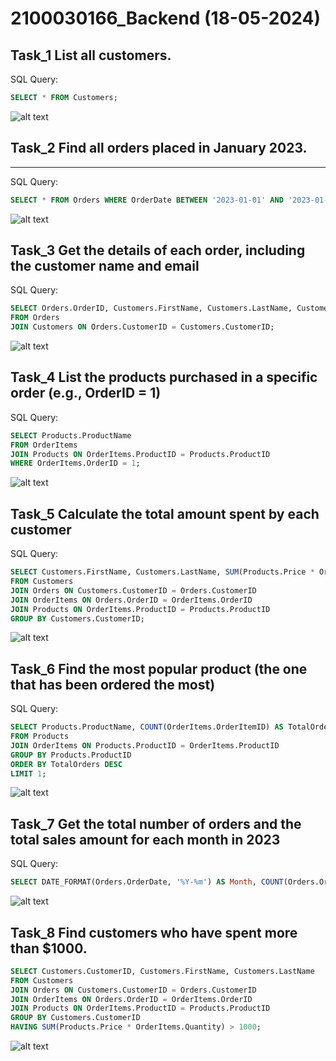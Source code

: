 # 2100030166_Backend (18-05-2024)

## Task_1 List all customers.
SQL Query:
```sql
SELECT * FROM Customers;
```
![alt text](/images/image.png)

## Task_2 Find all orders placed in January 2023.
---
SQL Query:
```sql
SELECT * FROM Orders WHERE OrderDate BETWEEN '2023-01-01' AND '2023-01-31';
```
![alt text](/images/image1.png)

## Task_3 Get the details of each order, including the customer name and email
SQL Query:
```sql
SELECT Orders.OrderID, Customers.FirstName, Customers.LastName, Customers.Email
FROM Orders
JOIN Customers ON Orders.CustomerID = Customers.CustomerID;
```
![alt text](/images/image2.png)

## Task_4 List the products purchased in a specific order (e.g., OrderID = 1)
SQL Query:
```sql
SELECT Products.ProductName
FROM OrderItems
JOIN Products ON OrderItems.ProductID = Products.ProductID
WHERE OrderItems.OrderID = 1;
```
![alt text](/images/image3.png)

## Task_5 Calculate the total amount spent by each customer
SQL Query:
```sql
SELECT Customers.FirstName, Customers.LastName, SUM(Products.Price * OrderItems.Quantity) AS TotalAmountSpent
FROM Customers
JOIN Orders ON Customers.CustomerID = Orders.CustomerID
JOIN OrderItems ON Orders.OrderID = OrderItems.OrderID
JOIN Products ON OrderItems.ProductID = Products.ProductID
GROUP BY Customers.CustomerID;
```
![alt text](/images/image4.png)

## Task_6 Find the most popular product (the one that has been ordered the most)
SQL Query:
```sql
SELECT Products.ProductName, COUNT(OrderItems.OrderItemID) AS TotalOrders
FROM Products
JOIN OrderItems ON Products.ProductID = OrderItems.ProductID
GROUP BY Products.ProductID
ORDER BY TotalOrders DESC
LIMIT 1; 
```
![alt text](/images/image5.png)

## Task_7 Get the total number of orders and the total sales amount for each month in 2023
SQL Query:
```sql
SELECT DATE_FORMAT(Orders.OrderDate, '%Y-%m') AS Month, COUNT(Orders.OrderID) AS TotalOrders, SUM(Products.Price * OrderItems.Quantity) AS TotalSalesAmount FROM Orders JOIN OrderItems ON Orders.OrderID = OrderItems.OrderID JOIN Products ON OrderItems.ProductID = Products.ProductID WHERE Orders.OrderDate BETWEEN '2023-01-01' AND '2023-12-31' GROUP BY Month
```
![alt text](/images/image6.png)

## Task_8 Find customers who have spent more than $1000.
```sql
SELECT Customers.CustomerID, Customers.FirstName, Customers.LastName
FROM Customers
JOIN Orders ON Customers.CustomerID = Orders.CustomerID
JOIN OrderItems ON Orders.OrderID = OrderItems.OrderID
JOIN Products ON OrderItems.ProductID = Products.ProductID
GROUP BY Customers.CustomerID
HAVING SUM(Products.Price * OrderItems.Quantity) > 1000;
```
![alt text](/images/image7.png)


